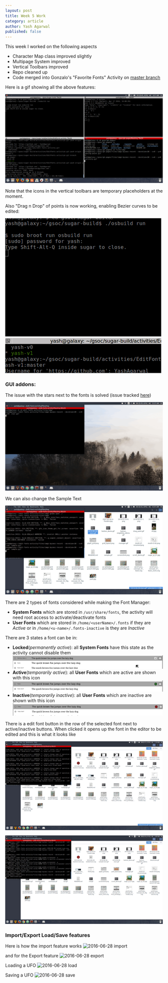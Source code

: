 ```yaml
---
layout: post
title: Week 5 Work
category: article
author: Yash Agarwal
published: false
---
```


This week I worked on the following aspects

* Character Map class improved slightly
* Multipage System improved
* Vertical Toolbars improved
* Repo cleaned up
* Code merged into Gonzalo's "Favorite Fonts" Activity on [master branch](https://github.com/sugarlabs/edit-fonts-activity/tree/master)

Here is a gif showing all the above features:

![2016-06-28 activity preview](files/img/2016-06-20-activity.gif)

Note that the icons in the vertical toolbars are temporary placeholders at the moment.

Also "Drag n Drop" of points is now working, enabling Bezier curves to be edited:

![2016-06-28 bezier editing](files/img/2016-06-20-bezier.gif)

### GUI addons:

The issue with the stars next to the fonts is solved (issue tracked [here]())

![2016-06-28 stars bug solved](files/img/2016-06-28-stars.gif)

We can also change the Sample Text

![2016-06-28 sample text](files/img/2016-06-28-sample-text.gif)

There are 2 types of fonts considered while making the Font Manager:
* __System Fonts__ which are stored in `/usr/share/fonts`, the activity will need root access to activate/deactivate fonts
* __User Fonts__ which are stored in `/home/<userName>/.fonts` if they are _Active_ or in `/home/<u-name>/.fonts-inactive` is they are _Inactive_  

There are 3 states a font can be in:

* __Locked__(_permanently active_): all __System Fonts__ have this state as the activity cannot disable them
![2016-06-28 Locked State](files/img/2016-06-28-locked-state.png)
* __Active__(_temporarily active_): all __User Fonts__ which are active are shown with this icon
![2016-06-28 Active State](files/img/2016-06-28-active-state.png)
* __Inactive__(_temporarily inactive_): all __User Fonts__ which are inactive are shown with this icon
![2016-06-28 Inactive State](files/img/2016-06-28-inactive-state.png)

There is a edit font button in the row of the selected font next to active/inactive buttons. When clicked it opens up the font in the editor to be edited
and this is what it looks like

![2016-06-28 activating a font](files/img/activate.gif)

![2016-06-28 deactivating a font](files/img/deactivate.gif)

### Import/Export Load/Save features

Here is how the import feature works
![2016-06-28 import](files/img/2016-06-28-import.svg)

and for the Export feature
![2016-06-28 export](files/img/2016-06-28-export.svg)

Loading a UFO
![2016-06-28 load](files/img/2016-06-28-load.svg)

Saving a UFO
![2016-06-28 save](files/img/2016-06-28-save.svg)
